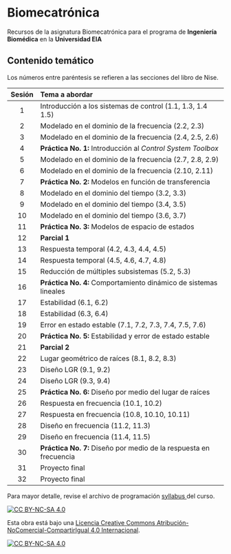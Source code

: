 # Biomecatrónica

Recursos de la asignatura Biomecatrónica para el programa de **Ingeniería Biomédica** en la **Universidad EIA**

## Contenido temático

Los números entre paréntesis se refieren a las secciones del libro de Nise.

| Sesión | Tema a abordar                                        |
| :---: | :--- |
| 1      | Introducción a los sistemas de control (1.1, 1.3, 1.4 1.5) |
| 2      | Modelado en el dominio de la frecuencia (2.2, 2.3)     |
| 3      | Modelado en el dominio de la frecuencia (2.4, 2.5, 2.6) |
| 4      | **Práctica No. 1:** Introducción al *Control System Toolbox* |
| 5      | Modelado en el dominio de la frecuencia (2.7, 2.8, 2.9) |
| 6      | Modelado en el dominio de la frecuencia (2.10, 2.11)   |
| 7      | **Práctica No. 2:** Modelos en función de transferencia |
| 8      | Modelado en el dominio del tiempo (3.2, 3.3)           |
| 9      | Modelado en el dominio del tiempo (3.4, 3.5)           |
| 10     | Modelado en el dominio del tiempo (3.6, 3.7)           |
| 11     | **Práctica No. 3:** Modelos de espacio de estados       |
| 12     | **Parcial 1**                                         |
| 13     | Respuesta temporal (4.2, 4.3, 4.4, 4.5)                |
| 14     | Respuesta temporal (4.5, 4.6, 4.7, 4.8)                |
| 15     | Reducción de múltiples subsistemas (5.2, 5.3)          |
| 16     | **Práctica No. 4:** Comportamiento dinámico de sistemas lineales |
| 17     | Estabilidad (6.1, 6.2)                                |
| 18     | Estabilidad (6.3, 6.4)                                |
| 19     | Error en estado estable (7.1, 7.2, 7.3, 7.4, 7.5, 7.6) |
| 20     | **Práctica No. 5:** Estabilidad y error de estado estable |
| 21     | **Parcial 2**                                         |
| 22     | Lugar geométrico de raíces (8.1, 8.2, 8.3)             |
| 23     | Diseño LGR (9.1, 9.2)                                 |
| 24     | Diseño LGR (9.3, 9.4)                                 |
| 25     | **Práctica No. 6:** Diseño por medio del lugar de raíces |
| 26     | Respuesta en frecuencia (10.1, 10.2)                   |
| 27     | Respuesta en frecuencia (10.8, 10.10, 10.11)           |
| 28     | Diseño en frecuencia (11.2, 11.3)                      |
| 29     | Diseño en frecuencia (11.4, 11.5)                      |
| 30     | **Práctica No. 7:** Diseño por medio de la respuesta en frecuencia |
| 31     | Proyecto final                                        |
| 32     | Proyecto final                                        |

Para mayor detalle, revise el archivo de programación <a href="BMC 2024-1 Syllabus.pdf"> syllabus </a> del curso.

[![CC BY-NC-SA 4.0][cc-by-nc-sa-shield]][cc-by-nc-sa]

Esta obra está bajo una
[Licencia Creative Commons Atribución-NoComercial-CompartirIgual 4.0 Internacional][cc-by-nc-sa].

[![CC BY-NC-SA 4.0][cc-by-nc-sa-image]][cc-by-nc-sa]

[cc-by-nc-sa]: https://creativecommons.org/licenses/by-nc-sa/4.0/deed.es
[cc-by-nc-sa-image]: https://licensebuttons.net/l/by-nc-sa/4.0/88x31.png
[cc-by-nc-sa-shield]: https://img.shields.io/badge/License-CC%20BY--NC--SA%204.0-lightgrey.svg
